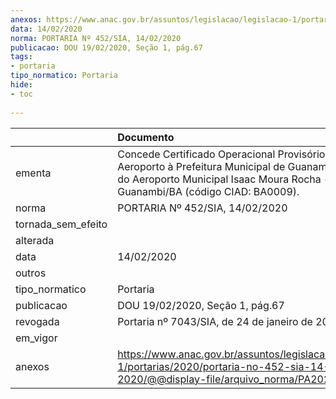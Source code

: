 ```yaml
---
anexos: https://www.anac.gov.br/assuntos/legislacao/legislacao-1/portarias/2020/portaria-no-452-sia-14-02-2020/@@display-file/arquivo_norma/PA2020-0452.pdf
data: 14/02/2020
norma: PORTARIA Nº 452/SIA, 14/02/2020
publicacao: DOU 19/02/2020, Seção 1, pág.67
tags:
- portaria
tipo_normatico: Portaria
hide: 
- toc 
 
---
```


|                    | Documento                                                                                                                                                                          |
|:-------------------|:-----------------------------------------------------------------------------------------------------------------------------------------------------------------------------------|
| ementa             | Concede Certificado Operacional Provisório de Aeroporto à Prefeitura Municipal de Guanambi, operador do Aeroporto Municipal Isaac Moura Rocha - Guanambi/BA (código CIAD: BA0009). |
| norma              | PORTARIA Nº 452/SIA, 14/02/2020                                                                                                                                                    |
| tornada_sem_efeito |                                                                                                                                                                                    |
| alterada           |                                                                                                                                                                                    |
| data               | 14/02/2020                                                                                                                                                                         |
| outros             |                                                                                                                                                                                    |
| tipo_normatico     | Portaria                                                                                                                                                                           |
| publicacao         | DOU 19/02/2020, Seção 1, pág.67                                                                                                                                                    |
| revogada           | Portaria nº 7043/SIA, de 24 de janeiro de 2022.                                                                                                                                    |
| em_vigor           |                                                                                                                                                                                    |
| anexos             | https://www.anac.gov.br/assuntos/legislacao/legislacao-1/portarias/2020/portaria-no-452-sia-14-02-2020/@@display-file/arquivo_norma/PA2020-0452.pdf                                |